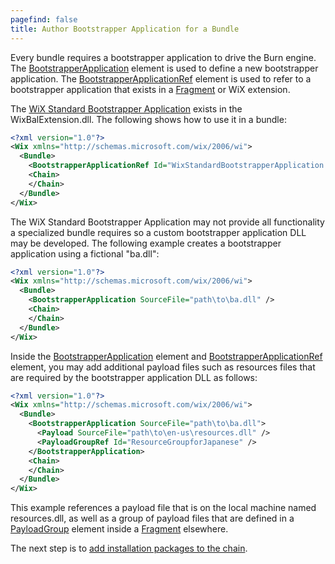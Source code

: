 ```yaml
---
pagefind: false
title: Author Bootstrapper Application for a Bundle
---
```


Every bundle requires a bootstrapper application to drive the Burn engine. The [BootstrapperApplication](../xsd/wix/bootstrapperapplication/) element is used to define a new bootstrapper application. The [BootstrapperApplicationRef](../xsd/wix/bootstrapperapplicationref/) element is used to refer to a bootstrapper application that exists in a [Fragment](../xsd/wix/fragment/) or WiX extension.

The [WiX Standard Bootstrapper Application](wixstdba/) exists in the WixBalExtension.dll. The following shows how to use it in a bundle:

```xml
<?xml version="1.0"?>
<Wix xmlns="http://schemas.microsoft.com/wix/2006/wi">
  <Bundle>
    <BootstrapperApplicationRef Id="WixStandardBootstrapperApplication.RtfLicense" />
    <Chain>
    </Chain>
  </Bundle>
</Wix>
```

The WiX Standard Bootstrapper Application may not provide all functionality a specialized bundle requires so a custom bootstrapper application DLL may be developed. The following example creates a bootstrapper application using a fictional "ba.dll":

```xml
<?xml version="1.0"?>
<Wix xmlns="http://schemas.microsoft.com/wix/2006/wi">
  <Bundle>
    <BootstrapperApplication SourceFile="path\to\ba.dll" />
    <Chain>
    </Chain>
  </Bundle>
</Wix>
```

Inside the [BootstrapperApplication](../xsd/wix/bootstrapperapplication/) element and [BootstrapperApplicationRef](../xsd/wix/bootstrapperapplicationref/) element, you may add additional payload files such as resources files that are required by the bootstrapper application DLL as follows:

```xml
<?xml version="1.0"?>
<Wix xmlns="http://schemas.microsoft.com/wix/2006/wi">
  <Bundle>
    <BootstrapperApplication SourceFile="path\to\ba.dll">
      <Payload SourceFile="path\to\en-us\resources.dll" />
      <PayloadGroupRef Id="ResourceGroupforJapanese" />
    </BootstrapperApplication>
    <Chain>
    </Chain>
  </Bundle>
</Wix>
```

This example references a payload file that is on the local machine named resources.dll, as well as a group of payload files that are defined in a [PayloadGroup](../xsd/wix/payloadgroup/) element inside a [Fragment](../xsd/wix/fragment/) elsewhere.

The next step is to [add installation packages to the chain](authoring_bundle_package_manifest/).
